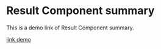# Result Component summary

This is a demo link of Result Component summary.

[link demo](https://result-component-summaryyy.netlify.app/)